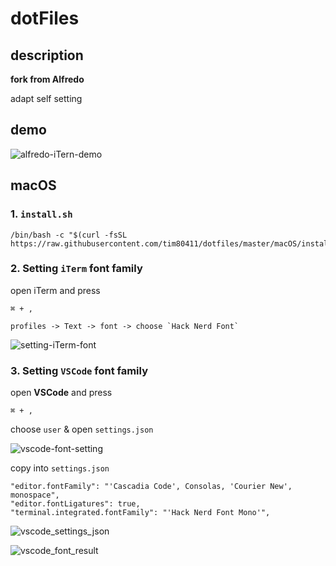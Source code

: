 # dotFiles
## description
**fork from Alfredo**

adapt self setting

## demo
![alfredo-iTern-demo](./images/alfredo-iTern-demo.png)
## macOS
### 1. `install.sh`
   
   ```
   /bin/bash -c "$(curl -fsSL https://raw.githubusercontent.com/tim80411/dotfiles/master/macOS/install.sh)"
   ```
### 2. Setting `iTerm` font family


   open iTerm and press

   ```
   ⌘ + ,
   ```
   ```
   profiles -> Text -> font -> choose `Hack Nerd Font`
   ```
![setting-iTerm-font](./images/setting-iTern-font.png)

### 3. Setting `VSCode` font family

   open **VSCode** and press

   ```
   ⌘ + ,
   ```

   choose `user` & open `settings.json`

   ![vscode-font-setting](./images/vscode_font_setting.png)


   copy into `settings.json`
   ```shell
   "editor.fontFamily": "'Cascadia Code', Consolas, 'Courier New', monospace",
   "editor.fontLigatures": true,
   "terminal.integrated.fontFamily": "'Hack Nerd Font Mono'",
   ```
   ![vscode_settings_json](./images/vscode_settings_json.png)

   ![vscode_font_result](./images/vscode_font_result.png)